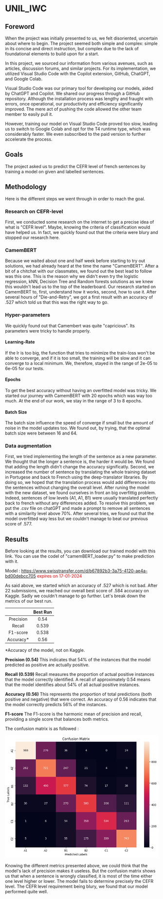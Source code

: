 # UNIL_IWC

## Foreword

When the project was initially presented to us, we felt disoriented, uncertain about where to begin. The project seemed both simple and complex: simple in its concise and direct instruction, but complex due to the lack of foundational elements to build upon for a start.

In this project, we sourced our information from various avenues, such as articles, discussion forums, and similar projects. For its implementation, we utilized Visual Studio Code with the Copilot extension, GitHub, ChatGPT, and Google Colab.

Visual Studio Code was our primary tool for developing our models, aided by ChatGPT and Copilot. We shared our progress through a GitHub repository. Although the installation process was lengthy and fraught with errors, once operational, our productivity and efficiency significantly improved. The mere act of pushing the code allowed the other team member to easily pull it.

However, training our model on Visual Studio Code proved too slow, leading us to switch to Google Colab and opt for the T4 runtime type, which was considerably faster. We even subscribed to the paid version to further accelerate the process.

## Goals

The project asked us to predict the CEFR level of french sentences by training a model on given and labelled sentences. 

## Methodology
Here is the different steps we went through in order to reach the goal.

### Research on CEFR-level

First, we conducted some research on the internet to get a precise idea of what is "CEFR level". Maybe, knowing the criteria of classification would have helped us. In fact, we quickly found out that the criteria were blury and stopped our research here.

### CamemBERT

Because we waited about one and half week before starting to try out solutions, we had already heard at the time the name "CamemBERT". After a bit of a chitchat with our classmates, we found out the best lead to follow was this one. This is the reason why we didn't even try the logistic regression, kNN, Decision Tree and Random forests solutions as we knew this wouldn't lead us to the top of the leaderboard.
Our research started on CamemBERT to, first, understand how it works, second, how to use it. After several hours of "Die-and-Retry", we got a first result with an accuracy of .527 which told us that this was the right way to go.

### Hyper-parameters

We quickly found out that Camembert was quite "capricious". Its parameters were tricky to handle properly. 

#### Learning-Rate

If the lr is too big, the function that tries to minimize the train-loss won't be able to converge, and if it is too small, the training will be slow and it can converge to a local minimum. We, therefore, stayed in the range of 2e-05 to 6e-05 for our tests.

#### Epochs

To get the best accuracy without having an overfitted model was tricky. We started our journey with CamemBERT with 20 epochs which was way too much. At the end of our work, we stay in the range of 3 to 8 epochs.

#### Batch Size

The batch size influence the speed of converge if small but the amount of noise in the model updates too. We found out, by trying, that the optimal batch size were between 16 and 64. 

### Data augmentation

First, we tried implementing the length of the sentence as a new parameter. We thought that the longer a sentence is, the harder it would be. We found that adding the length didn't change the accuracy significatly. 
Second, we increased the number of sentence by translating the whole training dataset in Portugese and back to French using the deep-translator libraries. By doing so, we hoped that the translation process would add differences into the sentences without changing the overall level. After runing the model with the new dataset, we found ourselves in front an big overfittig problem. Indeed, sentences of low levels (A1, A1, B1) were usually translated perfectly back to french without any differences added. To resolve this problem, we put the .csv file on chatGPT and made a prompt to remove all sentences with a similarity level above 70%. 
After several tries, we found out that the model overfitted way less but we couldn't manage to beat our previous score of .577.

## Results

Before looking at the results, you can download our trained model with this link. You can use the codel of "camemBERT_loader.py" to make prediction with it. 

Model : https://www.swisstransfer.com/d/b67892b3-3a75-4120-ae4a-bd00debcc705 <span style="color:red">expires on 17-01-2024</span>

As said above, we started which an accuracy of .527 which is not bad. After 22 submissions, we reached our overall best score of .584 accuracy on Kaggle. Sadly we couldn't manage to go further. 
Let's break down the metrics of our best run. 

| | Best Run | 
|:---------:|:---------:|
| Precision | 0.54 |  
| Recall    | 0.539  | 
| F1-score | 0.538 | 
| Accuracy* | 0.56 | 

*Accuracy of the model, not on Kaggle.

**Precision (0.54)** This indicates that 54% of the instances that the model predicted as positive are actually positive. 

**Recall (0.539)** Recall measures the proportion of actual positive instances that the model correctly identified. A recall of approximately 0.54 means that the model identifies about 54% of all actual positive instances.

**Accuracy (0.56)** This represents the proportion of total predictions (both positive and negative) that were correct. An accuracy of 0.56 indicates that the model correctly predicts 56% of the instances.

**F1-score** The F1-score is the harmonic mean of precision and recall, providing a single score that balances both metrics.

The confusion matrix is as followed :

![Image 1](https://github.com/Aztol/UNIL---Kaggle-DS-ML-competition/blob/main/images/confusion_matrix.png)

Knowing the different metrics presented above, we could think that the model's lack of precision makes it useless. But the confusion matrix shows us that when a sentence is wrongly classified, it is most of the time either one level higher or lower. The model fails to determine precisely the CEFR level. The CEFR level requirement being blury, we found that our model performed quite well.
